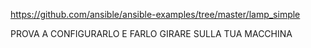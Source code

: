 https://github.com/ansible/ansible-examples/tree/master/lamp_simple

PROVA A CONFIGURARLO E FARLO GIRARE SULLA TUA MACCHINA
